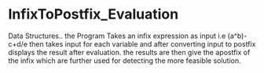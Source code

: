 # InfixToPostfix_Evaluation
Data Structures.. the Program Takes an infix expression as input i.e (a^b)-c+d/e then takes input for each variable and after converting input to postfix displays the result after evaluation.
the results are then give the apostfix of the infix which are further used for detecting the more feasible solution.

